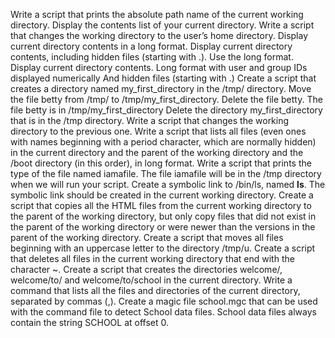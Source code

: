 Write a script that prints the absolute path name of the current working directory.
Display the contents list of your current directory.
Write a script that changes the working directory to the user’s home directory.
Display current directory contents in a long format.
Display current directory contents, including hidden files (starting with .). Use the long format.
Display current directory contents. Long format with user and group IDs displayed numerically And hidden files (starting with .)
Create a script that creates a directory named my_first_directory in the /tmp/ directory.
Move the file betty from /tmp/ to /tmp/my_first_directory.
Delete the file betty. The file betty is in /tmp/my_first_directory
Delete the directory my_first_directory that is in the /tmp directory.
Write a script that changes the working directory to the previous one.
Write a script that lists all files (even ones with names beginning with a period character, which are normally hidden) in the current directory and the parent of the working directory and the /boot directory (in this order), in long format.
Write a script that prints the type of the file named iamafile. The file iamafile will be in the /tmp directory when we will run your script.
Create a symbolic link to /bin/ls, named __ls__. The symbolic link should be created in the current working directory.
Create a script that copies all the HTML files from the current working directory to the parent of the working directory, but only copy files that did not exist in the parent of the working directory or were newer than the versions in the parent of the working directory.
Create a script that moves all files beginning with an uppercase letter to the directory /tmp/u.
Create a script that deletes all files in the current working directory that end with the character ~.
Create a script that creates the directories welcome/, welcome/to/ and welcome/to/school in the current directory.
Write a command that lists all the files and directories of the current directory, separated by commas (,).
Create a magic file school.mgc that can be used with the command file to detect School data files. School data files always contain the string SCHOOL at offset 0.
